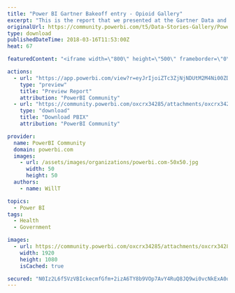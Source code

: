 ```yaml
---
title: "Power BI Gartner Bakeoff entry - Opioid Gallery"
excerpt: "This is the report that we presented at the Gartner Data and Analytics Summit in the bakeoff."
originalUrl: https://community.powerbi.com/t5/Data-Stories-Gallery/Power-BI-Gartner-Bakeoff-entry-Opioid-Gallery/m-p/377969
type: download
publishedDateTime: 2018-03-16T11:53:00Z
heat: 67

featuredContent: "<iframe width=\"800\" height=\"500\" frameborder=\"0\" src=\"https://app.powerbi.com/view?r=eyJrIjoiZTc3ZjNjNDUtM2M4Ni00ZDg2LTgxYTktMDJkMmRiN2VlYjM1IiwidCI6IjcyZjk4OGJmLTg2ZjEtNDFhZi05MWFiLTJkN2NkMDExZGI0NyIsImMiOjV9\"></iframe>"

actions:
  - url: "https://app.powerbi.com/view?r=eyJrIjoiZTc3ZjNjNDUtM2M4Ni00ZDg2LTgxYTktMDJkMmRiN2VlYjM1IiwidCI6IjcyZjk4OGJmLTg2ZjEtNDFhZi05MWFiLTJkN2NkMDExZGI0NyIsImMiOjV9"
    type: "preview"
    title: "Preview Report"
    attribution: "PowerBI Community"
  - url: "https://community.powerbi.com/oxcrx34285/attachments/oxcrx34285/DataStoriesGallery/1702/2/Opioids%20bakeoff.pbix"
    type: "download"
    title: "Download PBIX"
    attribution: "PowerBI Community"

provider:
  name: PowerBI Community
  domain: powerbi.com
  images:
    - url: /assets/images/organizations/powerbi.com-50x50.jpg
      width: 50
      height: 50
  authors:
    - name: WillT

topics:
  - Power BI
tags:
  - Health
  - Government

images:
  - url: https://community.powerbi.com/oxcrx34285/attachments/oxcrx34285/DataStoriesGallery/1702/1/screenshot.png
    width: 1920
    height: 1080
    isCached: true

secured: "N0Iz2L6f5VzVBIckecmfGfm+2izA6TY8b9VOp7AvY4RuQ8JQ9wi0vcNkExA0oV/9XS8zaLayHCWZUKHVPMRjgjDQQr46pDJqQXY39vyMUDx4hXlaBIInc/UMn8JVsmFYAlO4Vg+quQpd/zbhVZwDHH0vc8DlCXNMdDgGyNubMPy/za+/+etXwMDi5timp0Rn2Rp6fDtzROR3GxjZ7TAiw2Kp9H9p5lvXiloFwOAXpzTspDOxV/yBU4KUV/BXARNTRsVUVAwLR1dfe98NA1wrSuz6U/U5o6/5nCLgmLkcWOVZFJDnkuHzOmvLjrgB7H4OmZnO9/d2CE79O7xIsm0qSS+BF2Ww0eUij87UmyunA0qVLGcJISxxeGgqvft0qEe6m4SK7OhpZP26k5Hjn1kwfhPKosmo9I2xdUqw1AVrZ6o=;hyd67rwB+S6zCzmuYJ0hkA=="
---
```


